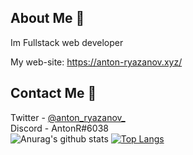 ## About Me :pencil:
Im Fullstack web developer

My web-site: https://anton-ryazanov.xyz/
## Contact Me 🎈
Twitter  - [@anton_ryazanov_](https://twitter.com/anton_ryazanov_) <br>
Discord  - AntonR#6038 <br>
![Anurag's github stats](https://github-readme-stats.vercel.app/api?username=antoniocra04&show_icons=true&count_private=true)
[![Top Langs](https://github-readme-stats.vercel.app/api/top-langs/?username=antoniocra04)](https://github.com/anuraghazra/github-readme-stats)
